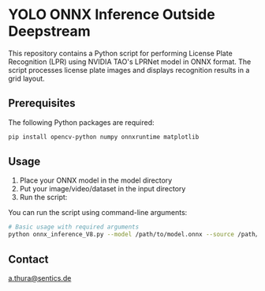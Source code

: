 # YOLO ONNX Inference Outside Deepstream

This repository contains a Python script for performing License Plate Recognition (LPR) using NVIDIA TAO's LPRNet model in ONNX format. The script processes license plate images and displays recognition results in a grid layout.

## Prerequisites

The following Python packages are required:

```bash
pip install opencv-python numpy onnxruntime matplotlib
```

## Usage

1. Place your ONNX model in the model directory
2. Put your image/video/dataset in the input directory
3. Run the script:

You can run the script using command-line arguments:

```bash
# Basic usage with required arguments
python onnx_inference_V8.py --model /path/to/model.onnx --source /path/to/data
```

## Contact

a.thura@sentics.de
